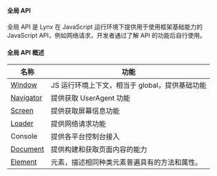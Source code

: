 #### 全局 API

全局 API 是 Lynx 在 JavaScript 运行环境下提供用于使用框架基础能力的 JavaScript API，例如网络请求，开发者通过了解 API 的功能后自行使用。



#### 全局 API 概述

| 名称                        | 功能                                           |
| --------------------------- | ---------------------------------------------- |
| [Window](./window.md)       | JS 运行环境上下文，相当于 global，提供基础功能 |
| [Navigator](./navigator.md) | 提供获取 UserAgent 功能                        |
| [Screen](./screen.md)       | 提供获取屏幕信息功能                           |
| [Loader](./loader.md)       | 提供网络请求功能                               |
| Console                     | 提供各平台控制台接入                           |
| [Document](./document.md)   | 提供构建和获取页面内容的能力                   |
| [Element](./element.md)     | 元素，描述相同种类元素普遍具有的方法和属性。   |


